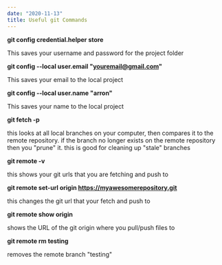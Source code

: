 ```yaml
---
date: "2020-11-13"
title: Useful git Commands
---
```

**git config credential.helper store**

This saves your username and password for the project folder

**git config --local user.email "youremail@gmail.com"**

This saves your email to the local project

**git config --local user.name "arron"**

This saves your name to the local project

**git  fetch -p**

this looks at all local branches on your computer, then compares it to the remote repository. if the branch no longer exists on the remote repository then you "prune" it. this is good for cleaning up "stale" branches

**git remote -v**

this shows your git urls that you are fetching and push to

**git remote set-url origin https://myawesomerepository.git**

this changes the git url that your fetch and push to

**git remote show origin**

shows the URL of the git origin where you pull/push files to

**git remote rm testing**

removes the remote branch "testing"
